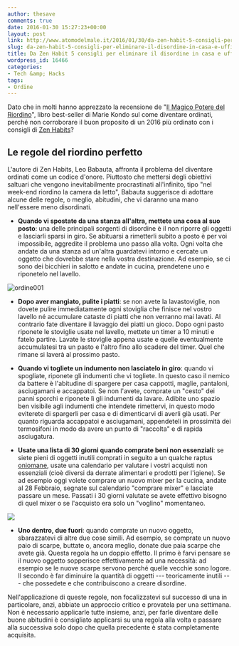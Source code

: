 ```yaml
---
author: thesave
comments: true
date: 2016-01-30 15:27:23+00:00
layout: post
link: http://www.atomodelmale.it/2016/01/30/da-zen-habit-5-consigli-per-eliminare-il-disordine-in-casa-e-ufficio/
slug: da-zen-habit-5-consigli-per-eliminare-il-disordine-in-casa-e-ufficio
title: Da Zen Habit 5 consigli per eliminare il disordine in casa e ufficio
wordpress_id: 16466
categories:
- Tech &amp; Hacks
tags:
- Ordine
---
```


Dato che in molti hanno apprezzato la recensione de "[Il Magico Potere del Riordino](http://www.atomodelmale.it/2015/12/28/disordinati-cronici-il-magico-potere-del-riordino-e-il-libro-che-fa-per-voi/)", libro best-seller di Marie Kondo sul come diventare ordinati, perché non corroborare il buon proposito di un 2016 più ordinato con i consigli di [Zen Habits](http://zenhabits.net/declutter-rules/)?



## Le regole del riordino perfetto



L'autore di Zen Habits, Leo Babauta, affronta il problema del diventare ordinati come un codice d'onore. Piuttosto che mettersi degli obiettivi saltuari che vengono inevitabilmente procrastinati all'infinito, tipo "nel week-end riordino la camera da letto", Babauta suggerisce di adottare alcune delle regole, o meglio, abitudini, che vi daranno una mano nell'essere meno disordinati.





  * **Quando vi spostate da una stanza all'altra, mettete una cosa al suo posto**: una delle principali sorgenti di disordine è il non riporre gli oggetti e lasciarli sparsi in giro. Se abituarsi a rimetterli subito a posto è per voi impossibile, aggredite il problema uno passo alla volta. Ogni volta che andate da una stanza ad un'altra guardatevi intorno e cercate un oggetto che dovrebbe stare nella vostra destinazione. Ad esempio, se ci sono dei bicchieri in salotto e andate in cucina, prendetene uno e riponetelo nel lavello.



![ordine001](http://www.atomodelmale.it/wp-content/uploads/2016/01/ordine001-300x200.jpg)


  * **Dopo aver mangiato, pulite i piatti**: se non avete la lavastoviglie, non dovete pulire immediatamente ogni stoviglia che finisce nel vostro lavello né accumulare cataste di piatti che non verranno mai lavati. Al contrario fate diventare il lavaggio dei piatti un gioco. Dopo ogni pasto riponete le stoviglie usate nel lavello, mettete un timer a 10 minuti e fatelo partire. Lavate le stoviglie appena usate e quelle eventualmente accumulatesi tra un pasto e l'altro fino allo scadere del timer. Quel che rimane si laverà al prossimo pasto.



  * **Quando vi togliete un indumento non lasciatelo in giro**: quando vi spogliate, riponete gli indumenti che vi togliete. In questo caso il nemico da battere è l'abitudine di spargere per casa cappotti, maglie, pantaloni, asciugamani e accappatoi. Se non l'avete, comprate un "cesto" dei panni sporchi e riponete lì gli indumenti da lavare. Adibite uno spazio ben visibile agli indumenti che intendete rimettervi, in questo modo eviterete di spargerli per casa e di dimenticarvi di averli già usati. Per quanto riguarda accappatoi e asciugamani, appendeteli in prossimità dei termosifoni in modo da avere un punto di "raccolta" e di rapida asciugatura.





  * **Usate una lista di 30 giorni quando comprate beni non essenziali**: se siete pieni di oggetti inutili comprati in seguito a un qualche raptus [oniomane](https://it.wikipedia.org/wiki/Sindrome_da_acquisto_compulsivo), usate una calendario per valutare i vostri acquisti non essenziali (cioè diversi da derrate alimentari e prodotti per l'igiene). Se ad esempio oggi volete comprare un nuovo mixer per la cucina, andate al 28 Febbraio, segnate sul calendario "comprare mixer" e lasciate passare un mese. Passati i 30 giorni valutate se avete effettivo bisogno di quel mixer o se l'acquisto era solo un "voglino" momentaneo.


![](http://www.atomodelmale.it/wp-content/uploads/2016/01/ordine003-300x200.jpg)


  * **Uno dentro, due fuori**: quando comprate un nuovo oggetto, sbarazzatevi di altre due cose simili. Ad esempio, se comprate un nuovo paio di scarpe, buttate o, ancora meglio, donate due paia scarpe che avete già. Questa regola ha un doppio effetto. Il primo è farvi pensare se il nuovo oggetto sopperisce effettivamente ad una necessità: ad esempio se le nuove scarpe servono perché quelle vecchie sono logore. Il secondo è far diminuire la quantità di oggetti --- teoricamente inutili --- che possedete e che contribuiscono a creare disordine.







Nell'applicazione di queste regole, non focalizzatevi sul successo di una in particolare, anzi, abbiate un approccio critico e provatela per una settimana. Non è necessario applicarle tutte insieme, anzi, per farle diventare delle buone abitudini è consigliato applicarsi su una regola alla volta e passare alla successiva solo dopo che quella precedente è stata completamente acquisita.

